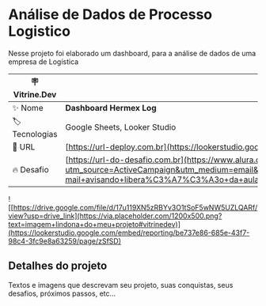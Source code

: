 # Análise de Dados de Processo Logistico
Nesse projeto foi elaborado um dashboard, para a análise de dados de uma empresa de Logística

| :placard: Vitrine.Dev |     |
| -------------  | --- |
| :sparkles: Nome        | **Dashboard Hermex Log**
| :label: Tecnologias | Google Sheets, Looker Studio
| :rocket: URL         | [https://url-deploy.com.br](https://lookerstudio.google.com/embed/reporting/be737e86-685e-43f7-98c4-3fc9e8a63259/page/zSfSD)
| :fire: Desafio     | [https://url-do-desafio.com.br](https://www.alura.com.br/challenges/bi-3/semana-02-logistica-dados?utm_source=ActiveCampaign&utm_medium=email&utm_content=%5BChallenge+BI%5D+Segunda+semana+liberada+%F0%9F%94%93&utm_campaign=%5BCHALLANGE%5D+%28BI+-+3%C2%AA+ed+%29+E-mail+avisando+libera%C3%A7%C3%A3o+da+aula+02++%2B+convite+live+github+e+vitrine+dev&vgo_ee=XeSQUVxQ5FjtnhoN82fSjLL2i6qUZ1fmBw2oCIdQKjLTlxM%3D%3AUwOdxbxreA22RkVsNdYHXW71x7a90J1E)

<!-- Inserir imagem com a #vitrinedev ao final do link -->
![[https://drive.google.com/file/d/17u119XN5zRBYv3O1tSoF5wNW5UZLQARf/view?usp=drive_link](https://via.placeholder.com/1200x500.png?text=imagem+lindona+do+meu+projeto#vitrinedev)](https://lookerstudio.google.com/embed/reporting/be737e86-685e-43f7-98c4-3fc9e8a63259/page/zSfSD)

## Detalhes do projeto

Textos e imagens que descrevam seu projeto, suas conquistas, seus desafios, próximos passos, etc...
